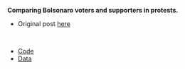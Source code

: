 <strong>Comparing Bolsonaro voters and supporters in protests.</strong>

* Original post [here](https://twitter.com/gzanlorenssi/status/1133370834930872321)

<br>

* [Code](https://github.com/gabrielzanlorenssi/pesquisa_bolsonaro/blob/master/code.R)
* [Data](https://github.com/gabrielzanlorenssi/pesquisa_bolsonaro/blob/master/data.csv)
